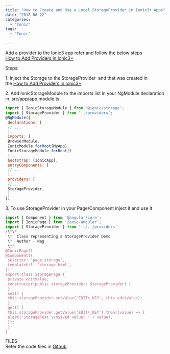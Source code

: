 ```yaml
---
title: "How to Create and Use a Local StorageProvider in Ionic3+ Apps"
date: "2018-06-22"
categories: 
  - "Ionic"
tags: 
  - "Ionic"

---
```


Add a provider to the Ionic3 app refer and follow the below steps  
[How to Add Providers in Ionic3+](http://nagvbt.blogspot.com/2018/06/how-to-add-providers-in-ionic3.html)   

<!--truncate-->
Steps:  
  
1\. Inject the Storage to the StorageProvider  and that was created in the [How to Add Providers in Ionic3+](http://nagvbt.blogspot.com/2018/06/how-to-add-providers-in-ionic3.html)   
  
  

2\. Add IonicStorageModule to the imports list in your NgModule declaration in  src/app/app.module.ts  

```js 
import { IonicStorageModule } from '@ionic/storage';  
import { StorageProvider } from '../providers';  
@NgModule({  
 declarations: [  
 // ...  
 ],  
 imports: [  
 BrowserModule,  
 IonicModule.forRoot(MyApp),  
 IonicStorageModule.forRoot()  
 ],  
 bootstrap: [IonicApp],  
 entryComponents: [  
 // ...  
 ],  
 providers: [  
 // ...  
 StorageProvider,  
 ]  
})  
```
  
3\. To use StorageProvider in your Page/Component inject it and use it 
```js 
import { Component } from '@angular/core';  
import { IonicPage } from 'ionic-angular';  
import { StorageProvider } from '../../providers'  
/\*\*  
 \*  Class representing a StorageProvider Demo  
 \*  Author - Nag  
 \*/  
@IonicPage()  
@Component({  
 selector: 'page-storage',  
 templateUrl: 'storage.html',  
})  
export class StoragePage {  
 private editValue;  
 constructor(public storageProvider: StorageProvider) {  
 }  
 set() {  
 this.storageProvider.setValue('EDIT\_KEY', this.editValue);  
 }  
 get() {  
 this.storageProvider.getValue('EDIT\_KEY').then((value) => {  
 alert('StorageTest \\nSaved value: ' + value);  
 });  
 }  
} 
``` 
  
FILES  
Refer the code files in [Github](https://github.com/nagvbt/IonicTemplate/commit/15805bd428b81b3faf4b54a4d30d92c1f60eb270)
